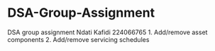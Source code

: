 # DSA-Group-Assignment
DSA group assignment
Ndati Kafidi 224066765
    1. Add/remove asset components
    2. Add/remove servicing schedules
